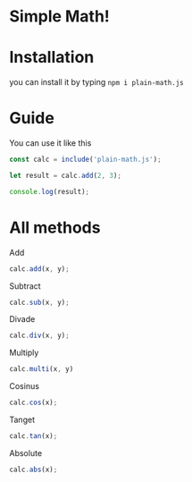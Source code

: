 # Simple Math! # 

# Installation #
you can install it by typing `npm i plain-math.js`

# Guide #
You can use it like this

```js
const calc = include('plain-math.js');

let result = calc.add(2, 3);

console.log(result);
``` 

# All methods #
Add
```js
calc.add(x, y);
```

Subtract
```js
calc.sub(x, y); 
```

Divade
```js
calc.div(x, y);
```

Multiply
```js
calc.multi(x, y) 
```

Cosinus
```js
calc.cos(x); 
```

Tanget 
```js
calc.tan(x); 
```

Absolute
```js
calc.abs(x);
```

